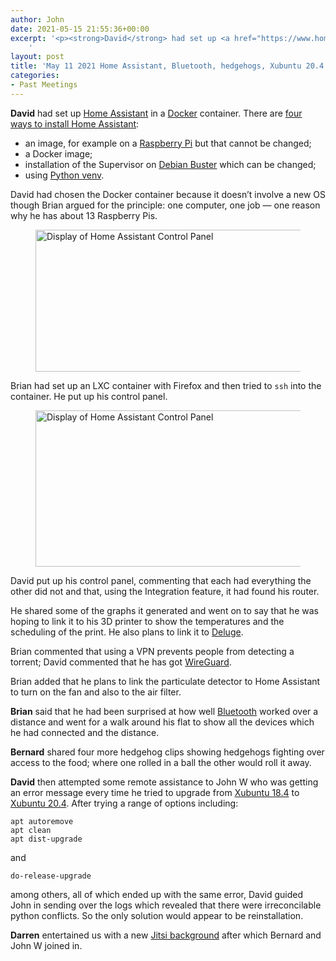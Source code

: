 ```yaml
---
author: John
date: 2021-05-15 21:55:36+00:00
excerpt: '<p><strong>David</strong> had set up <a href="https://www.home-assistant.io/" type="text/html" role="link">Home Assistant</a> in a <a href="https://www.docker.com/" type="text/html" role="link">Docker</a> container. There are <a href="https://www.home-assistant.io/installation/" type="text/html" role="link">four ways to install Home Assistant</a>:</p>
	'
layout: post
title: 'May 11 2021 Home Assistant, Bluetooth, hedgehogs, Xubuntu 20.4'
categories:
- Past Meetings
---
```


<p><strong>David</strong> had set up <a href="https://www.home-assistant.io/" type="text/html" role="link">Home Assistant</a> in a <a href="https://www.docker.com/" type="text/html" role="link">Docker</a> container. There are <a href="https://www.home-assistant.io/installation/" type="text/html" role="link">four ways to install Home Assistant</a>:</p><ul><li>an image, for example on a <a href="https://www.raspberrypi.org/" type="text/html" role="link">Raspberry Pi</a> but that cannot be changed;</li><li>a Docker image;</li><li>installation of the Supervisor on <a href="https://www.debian.org/releases/buster/" type="text/html" role="link">Debian Buster</a> which can be changed;</li><li>using <a href="https://docs.python.org/3/library/venv.html" type="text/html" role="link">Python venv</a>.</li></ul><p>David had chosen the Docker container because it doesn’t involve a new OS though Brian argued for the principle: one computer, one job — one reason why he has about 13 Raspberry Pis.</p><figure><img src="http://bradlug.co.uk/blog/2021/05/11/images/Home_assistant_Brian.png" width = "500" height = "227" alt="Display of Home Assistant Control Panel" role="img"></figure><p>Brian had set up an LXC container with Firefox and then tried to <code>ssh</code> into the container. He put up his control panel.</p><figure><img src="http://bradlug.co.uk/blog/2021/05/11/images/Home_assistant_David.png" width = "500" height = "250" alt="Display of Home Assistant Control Panel" role="img"></figure><p>David put up his control panel, commenting that each had everything the other did not and that, using the Integration feature, it had found his router.</p><p>He shared some of the graphs it generated and went on to say that he was hoping to link it to his 3D printer to show the temperatures and the scheduling of the print. He also plans to link it to <a href="https://www.deluge-torrent.org/" type="text/html" role="link">Deluge</a>.</p><p>Brian commented that using a VPN prevents people from detecting a torrent; David commented that he has got <a href="https://www.wireguard.com/" type="text/html" role="link">WireGuard</a>.</p><p>Brian added that he plans to link the particulate detector to Home Assistant to turn on the fan and also to the air filter.</p><p><strong>Brian</strong> said that he had been surprised at how well <a href="https://www.bluetooth.com/" type="text/html" role="link">Bluetooth</a> worked over a distance and went for a walk around his flat to show all the devices which he had connected and the distance.</p><p><strong>Bernard</strong> shared four more hedgehog clips showing hedgehogs fighting over access to the food; where one rolled in a ball the other would roll it away.</p><p><strong>David</strong> then attempted some remote assistance to John W who was getting an error message every time he tried to upgrade from <a href="https://xubuntu.org/news/xubuntu-18-04-release/" type="text/html" role="link">Xubuntu 18.4</a> to <a href="https://xubuntu.org/news/xubuntu-20-04-released/" type="text/html" role="link">Xubuntu 20.4</a>. After trying a range of options including:</p><p><code>apt autoremove<br>apt clean<br>apt dist-upgrade</code></p><p>and</p><p><code>do-release-upgrade</code></p><p>among others, all of which ended up with the same error, David guided John in sending over the logs which revealed that there were irreconcilable python conflicts. So the only solution would appear to be reinstallation.</p><p><strong>Darren</strong> entertained us with a new <a href="https://jitsi.org/blog/march-update-new-toolbar-ui-virtual-backgrounds-and-more/" type="text/html" role="link">Jitsi background</a> after which Bernard and John W joined in.<p>
